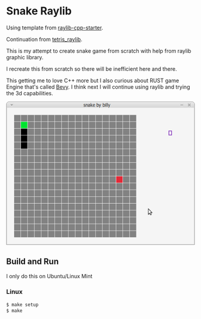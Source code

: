 # Snake Raylib

Using template from [raylib-cpp-starter](https://github.com/CapsCollective/raylib-cpp-starter).

Continuation from [tetris_raylib](https://github.com/billymosis/tetris_raylib).

This is my attempt to create snake game from scratch with help from raylib graphic library.

I recreate this from scratch so there will be inefficient here and there.

This getting me to love C++ more but I also curious about RUST game Engine that's called [Bevy](https://bevyengine.org/).
I think next I will continue using raylib and trying the 3d capabilities.

![Snake Screenshot](screenshot/snake.png)
## Build and Run

I only do this on Ubuntu/Linux Mint

### Linux

```
$ make setup
$ make

```

